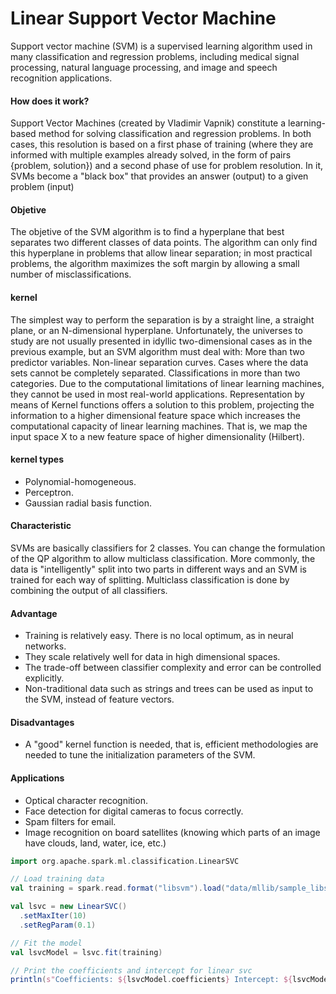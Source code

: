 # Linear Support Vector Machine
Support vector machine (SVM) is a supervised learning algorithm used in many classification and regression problems, including medical signal processing, natural language processing, and image and speech recognition applications.
#### How does it work?
Support Vector Machines (created by Vladimir Vapnik) constitute a learning-based method for solving classification and regression problems. In both cases, this resolution is based on a first phase of training (where they are informed with multiple examples already solved, in the form of pairs {problem, solution}) and a second phase of use for problem resolution. In it, SVMs become a "black box" that provides an answer (output) to a given problem (input)
#### Objetive
The objetive of the SVM algorithm is to find a hyperplane that best separates two different classes of data points. The algorithm can only find this hyperplane in problems that allow linear separation; in most practical problems, the algorithm maximizes the soft margin by allowing a small number of misclassifications.
#### kernel
The simplest way to perform the separation is by a straight line, a straight plane, or an N-dimensional hyperplane. Unfortunately, the universes to study are not usually presented in idyllic two-dimensional cases as in the previous example, but an SVM algorithm must deal with: More than two predictor variables. Non-linear separation curves. Cases where the data sets cannot be completely separated. Classifications in more than two categories.
Due to the computational limitations of linear learning machines, they cannot be used in most real-world applications. Representation by means of Kernel functions offers a solution to this problem, projecting the information to a higher dimensional feature space which increases the computational capacity of linear learning machines. That is, we map the input space X to a new feature space of higher dimensionality (Hilbert).
#### kernel types
- Polynomial-homogeneous.
- Perceptron.
- Gaussian radial basis function.
#### Characteristic
SVMs are basically classifiers for 2 classes. You can change the formulation of the QP algorithm to allow multiclass classification. More commonly, the data is "intelligently" split into two parts in different ways and an SVM is trained for each way of splitting. Multiclass classification is done by combining the output of all classifiers.
#### Advantage
- Training is relatively easy. There is no local optimum, as in neural networks.
- They scale relatively well for data in high dimensional spaces.
- The trade-off between classifier complexity and error can be controlled explicitly.
- Non-traditional data such as strings and trees can be used as input to the SVM, instead of feature vectors.
#### Disadvantages
- A "good" kernel function is needed, that is, efficient methodologies are needed to tune the initialization parameters of the SVM.
#### Applications
- Optical character recognition.
- Face detection for digital cameras to focus correctly.
- Spam filters for email.
- Image recognition on board satellites (knowing which parts of an image have clouds, land, water, ice, etc.)
```scala
import org.apache.spark.ml.classification.LinearSVC

// Load training data
val training = spark.read.format("libsvm").load("data/mllib/sample_libsvm_data.txt")

val lsvc = new LinearSVC()
  .setMaxIter(10)
  .setRegParam(0.1)

// Fit the model
val lsvcModel = lsvc.fit(training)

// Print the coefficients and intercept for linear svc
println(s"Coefficients: ${lsvcModel.coefficients} Intercept: ${lsvcModel.intercept}")
``` 
![]()
![]()